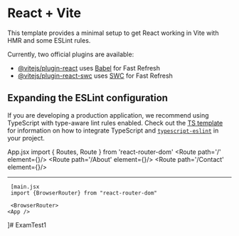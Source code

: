 # React + Vite

This template provides a minimal setup to get React working in Vite with HMR and some ESLint rules.

Currently, two official plugins are available:

- [@vitejs/plugin-react](https://github.com/vitejs/vite-plugin-react/blob/main/packages/plugin-react) uses [Babel](https://babeljs.io/) for Fast Refresh
- [@vitejs/plugin-react-swc](https://github.com/vitejs/vite-plugin-react/blob/main/packages/plugin-react-swc) uses [SWC](https://swc.rs/) for Fast Refresh

## Expanding the ESLint configuration

If you are developing a production application, we recommend using TypeScript with type-aware lint rules enabled. Check out the [TS template](https://github.com/vitejs/vite/tree/main/packages/create-vite/template-react-ts) for information on how to integrate TypeScript and [`typescript-eslint`](https://typescript-eslint.io) in your project.


App.jsx
import { Routes, Route } from 'react-router-dom'
<Routes>
       <Route path='/' element={<Home/>}/>
       <Route path='/About' element={<About/>}/>
       <Route path='/Contact' element={<Contact/>}/>
     </Routes>



******************************************************
     [main.jsx
     import {BrowserRouter} from "react-router-dom"

     <BrowserRouter>
    <App />
  </BrowserRouter>]#   E x a m T e s t 1  
 